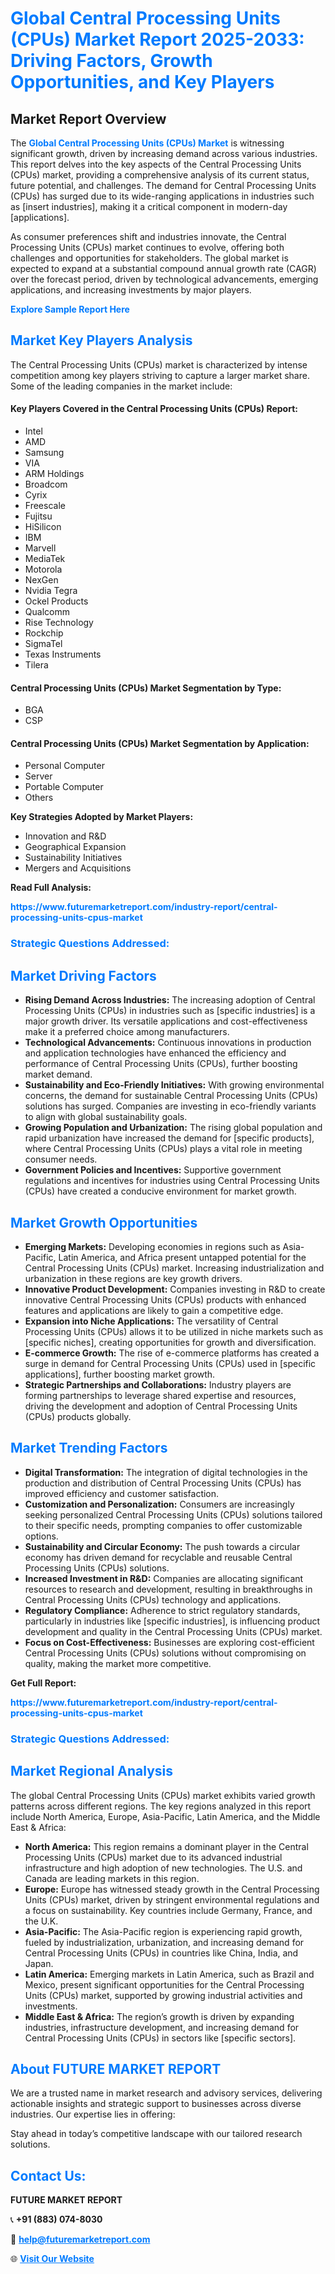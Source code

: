 <h1 style="color: #007BFF;">Global Central Processing Units (CPUs) Market Report 2025-2033: Driving Factors, Growth Opportunities, and Key Players</h1>

<section id="overview">
<h2>Market Report Overview</h2>
<p>The <a href="https://www.futuremarketreport.com/industry-report/central-processing-units-cpus-market" style="color: #007BFF; text-decoration: none;"><strong>Global Central Processing Units (CPUs) Market</strong></a> is witnessing significant growth, driven by increasing demand across various industries. This report delves into the key aspects of the Central Processing Units (CPUs) market, providing a comprehensive analysis of its current status, future potential, and challenges. The demand for Central Processing Units (CPUs) has surged due to its wide-ranging applications in industries such as [insert industries], making it a critical component in modern-day [applications].</p>
<p>As consumer preferences shift and industries innovate, the Central Processing Units (CPUs) market continues to evolve, offering both challenges and opportunities for stakeholders. The global market is expected to expand at a substantial compound annual growth rate (CAGR) over the forecast period, driven by technological advancements, emerging applications, and increasing investments by major players.</p>
</section>

<section id="overview">
<p><a href="https://www.futuremarketreport.com/request-sample/reportId=58086" style="color: #007BFF; text-decoration: none;"><strong>Explore Sample Report Here</strong></a></p>
</section>

<section id="key-players">
<h2 style="color: #007BFF;">Market Key Players Analysis</h2>
<p>The Central Processing Units (CPUs) market is characterized by intense competition among key players striving to capture a larger market share. Some of the leading companies in the market include:</p>
<h4>Key Players Covered in the Central Processing Units (CPUs) Report:</h4>
<ul><li>Intel</li><li>AMD</li><li>Samsung</li><li>VIA</li><li>ARM Holdings</li><li>Broadcom</li><li>Cyrix</li><li>Freescale</li><li>Fujitsu</li><li>HiSilicon</li><li>IBM</li><li>Marvell</li><li>MediaTek</li><li>Motorola</li><li>NexGen</li><li>Nvidia Tegra</li><li>Ockel Products</li><li>Qualcomm</li><li>Rise Technology</li><li>Rockchip</li><li>SigmaTel</li><li>Texas Instruments</li><li>Tilera</li></ul>
<h4>Central Processing Units (CPUs) Market Segmentation by Type:</h4>
<ul><li>BGA</li><li>CSP</li></ul>

<h4>Central Processing Units (CPUs) Market Segmentation by Application:</h4>
<ul><li>Personal Computer</li><li>Server</li><li>Portable Computer</li><li>Others</li></ul>
<p><strong>Key Strategies Adopted by Market Players:</strong></p>
<ul>
<li>Innovation and R&D</li>
<li>Geographical Expansion</li>
<li>Sustainability Initiatives</li>
<li>Mergers and Acquisitions</li>
</ul>
</section>

<section>
<p><strong>Read Full Analysis: </strong></p><a href="https://www.futuremarketreport.com/industry-report/central-processing-units-cpus-market" style="color: #007BFF; text-decoration: none;"><strong>https://www.futuremarketreport.com/industry-report/central-processing-units-cpus-market</strong></a>
<h3 style="color: #007BFF;">Strategic Questions Addressed:</h3>
</section>

<section id="driving-factors">
<h2 style="color: #007BFF;">Market Driving Factors</h2>
<ul>
<li><strong>Rising Demand Across Industries:</strong> The increasing adoption of Central Processing Units (CPUs) in industries such as [specific industries] is a major growth driver. Its versatile applications and cost-effectiveness make it a preferred choice among manufacturers.</li>
<li><strong>Technological Advancements:</strong> Continuous innovations in production and application technologies have enhanced the efficiency and performance of Central Processing Units (CPUs), further boosting market demand.</li>
<li><strong>Sustainability and Eco-Friendly Initiatives:</strong> With growing environmental concerns, the demand for sustainable Central Processing Units (CPUs) solutions has surged. Companies are investing in eco-friendly variants to align with global sustainability goals.</li>
<li><strong>Growing Population and Urbanization:</strong> The rising global population and rapid urbanization have increased the demand for [specific products], where Central Processing Units (CPUs) plays a vital role in meeting consumer needs.</li>
<li><strong>Government Policies and Incentives:</strong> Supportive government regulations and incentives for industries using Central Processing Units (CPUs) have created a conducive environment for market growth.</li>
</ul>
</section>

<section id="growth-opportunities">
<h2 style="color: #007BFF;">Market Growth Opportunities</h2>
<ul>
<li><strong>Emerging Markets:</strong> Developing economies in regions such as Asia-Pacific, Latin America, and Africa present untapped potential for the Central Processing Units (CPUs) market. Increasing industrialization and urbanization in these regions are key growth drivers.</li>
<li><strong>Innovative Product Development:</strong> Companies investing in R&D to create innovative Central Processing Units (CPUs) products with enhanced features and applications are likely to gain a competitive edge.</li>
<li><strong>Expansion into Niche Applications:</strong> The versatility of Central Processing Units (CPUs) allows it to be utilized in niche markets such as [specific niches], creating opportunities for growth and diversification.</li>
<li><strong>E-commerce Growth:</strong> The rise of e-commerce platforms has created a surge in demand for Central Processing Units (CPUs) used in [specific applications], further boosting market growth.</li>
<li><strong>Strategic Partnerships and Collaborations:</strong> Industry players are forming partnerships to leverage shared expertise and resources, driving the development and adoption of Central Processing Units (CPUs) products globally.</li>
</ul>
</section>

<section id="trending-factors">
<h2 style="color: #007BFF;">Market Trending Factors</h2>
<ul>
<li><strong>Digital Transformation:</strong> The integration of digital technologies in the production and distribution of Central Processing Units (CPUs) has improved efficiency and customer satisfaction.</li>
<li><strong>Customization and Personalization:</strong> Consumers are increasingly seeking personalized Central Processing Units (CPUs) solutions tailored to their specific needs, prompting companies to offer customizable options.</li>
<li><strong>Sustainability and Circular Economy:</strong> The push towards a circular economy has driven demand for recyclable and reusable Central Processing Units (CPUs) solutions.</li>
<li><strong>Increased Investment in R&D:</strong> Companies are allocating significant resources to research and development, resulting in breakthroughs in Central Processing Units (CPUs) technology and applications.</li>
<li><strong>Regulatory Compliance:</strong> Adherence to strict regulatory standards, particularly in industries like [specific industries], is influencing product development and quality in the Central Processing Units (CPUs) market.</li>
<li><strong>Focus on Cost-Effectiveness:</strong> Businesses are exploring cost-efficient Central Processing Units (CPUs) solutions without compromising on quality, making the market more competitive.</li>
</ul>
</section>

<section>
<p><strong>Get Full Report: </strong></p><a href="https://www.futuremarketreport.com/industry-report/central-processing-units-cpus-market" style="color: #007BFF; text-decoration: none;"><strong>https://www.futuremarketreport.com/industry-report/central-processing-units-cpus-market</strong></a>
<h3 style="color: #007BFF;">Strategic Questions Addressed:</h3>
</section>


<section id="regional-analysis">
<h2 style="color: #007BFF;">Market Regional Analysis</h2>
<p>The global Central Processing Units (CPUs) market exhibits varied growth patterns across different regions. The key regions analyzed in this report include North America, Europe, Asia-Pacific, Latin America, and the Middle East & Africa:</p>
<ul>
<li><strong>North America:</strong> This region remains a dominant player in the Central Processing Units (CPUs) market due to its advanced industrial infrastructure and high adoption of new technologies. The U.S. and Canada are leading markets in this region.</li>
<li><strong>Europe:</strong> Europe has witnessed steady growth in the Central Processing Units (CPUs) market, driven by stringent environmental regulations and a focus on sustainability. Key countries include Germany, France, and the U.K.</li>
<li><strong>Asia-Pacific:</strong> The Asia-Pacific region is experiencing rapid growth, fueled by industrialization, urbanization, and increasing demand for Central Processing Units (CPUs) in countries like China, India, and Japan.</li>
<li><strong>Latin America:</strong> Emerging markets in Latin America, such as Brazil and Mexico, present significant opportunities for the Central Processing Units (CPUs) market, supported by growing industrial activities and investments.</li>
<li><strong>Middle East & Africa:</strong> The region’s growth is driven by expanding industries, infrastructure development, and increasing demand for Central Processing Units (CPUs) in sectors like [specific sectors].</li>
</ul>
</section>

<footer>
<h2 style="color: #007BFF;">About FUTURE MARKET REPORT</h2>
<p>We are a trusted name in market research and advisory services, delivering actionable insights and strategic support to businesses across diverse industries. Our expertise lies in offering:</p>

<p>Stay ahead in today’s competitive landscape with our tailored research solutions.</p>

<h2 style="color: #007BFF;">Contact Us:</h2>
<p><strong>FUTURE MARKET REPORT</strong></p>
<p>📞 <strong>+91 (883) 074-8030</strong></p>
<p>📧 <strong><a href="mailto:help@futuremarketreport.com" style="color: #007BFF;">help@futuremarketreport.com</a></strong></p>
<p>🌐 <strong><a href="https://www.futuremarketreport.com/" style="color: #007BFF;">Visit Our Website</a></strong></p>
</footer>